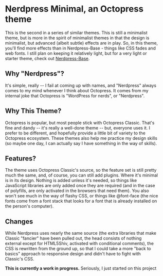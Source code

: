 # Nerdpress Minimal, an Octopress theme

This is the second in a series of similar themes. This is still a minimalist theme, but is more in the spirit of minimalist themes in that the design is minimalist, but advanced (albeit subtle) effects are in play. So, in this theme, you'll find more effects than in Nerdpress-Base - things like CSS fades and web fonts. I still plan on keeping it relatively light, but for a very light or starter theme, check out [Nerdpress-Base](ShaunaGordon/Nerdpress-Base).

## Why "Nerdpress"?

It's simple, really -- I fail at coming up with names, and "Nerdpress" always comes to my mind whenever I think about Octopress. It comes from my internal joke that Octopress is "WordPress for nerds", or "Nerdpress".

## Why This Theme?

Octopress is popular, but most people stick with Octopress Classic. That's fine and dandy -- it's really a well-done theme -- but, everyone uses it. I prefer to be different, and hopefully provide a little bit of variety to the Octopress ecosystem. These themes also help me practice my design skills (so maybe one day, I can actually say I have something in the way of skills).

## Features?

The theme uses Octopress Classic's source, so the feature set is still pretty much the same, and, of course, you can still add plugins. Where it's minimal is in its design. Nothing is added unless it's needed, so things like JavaScript libraries are only added once they are required (and in the case of polyfills, are only activated in the browsers that need them). You also won't see much in the way of flashy CSS, or things like @font-face (the nice fonts come from a font stack that looks for a font that is already installed on the person's computer).

## Changes

While Nerdpress uses nearly the same source (the extra libraries that make Classic "fancier" have been pulled out, the head consists of nothing external except for HTML5Shiv, activated with conditional comments), the CSS is rewritten from the ground up, so that I could take a more "back to basics" approach to responsive design and didn't have to fight with Classic's CSS.

**This is currently a work in progress.** Seriously, I just started on this project